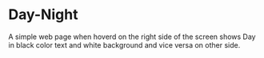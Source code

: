 # Day-Night
A simple web page when hoverd on the right side of the screen shows Day in black color text and  white background and vice versa on other side.
